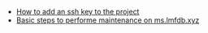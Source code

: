
* [How to add an ssh key to the project](adding_ssh_key.md)
* [Basic steps to performe maintenance on ms.lmfdb.xyz](maintenace_on_ms.md)
